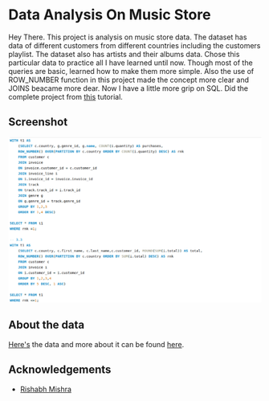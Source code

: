 
# Data Analysis On Music Store

Hey There. This project is analysis on music store data. The dataset has data of different customers from different countries including the customers playlist. The dataset also has artists and their albums data. Chose this particular data to practice all I have learned until now. Though most of the queries are basic, learned how to make them more simple. Also the use of ROW_NUMBER function in this project made the concept more clear and JOINS beacame more dear. Now I have a little more grip on SQL. Did the complete project from [this](https://www.youtube.com/watch?v=VFIuIjswMKM&list=WL&index=1) tutorial.

## Screenshot

![Query Screenshot](https://github.com/AkhilBodi/My_Projects/blob/main/SQL%20Projects/Data%20Analysis%20On%20Music%20Store/music_query_screenshot.png)


## About the data

[Here's](https://github.com/rishabhnmishra/SQL_Music_Store_Analysis/blob/main/music%20store%20data.zip) the data and more about it can be found [here](https://github.com/rishabhnmishra/SQL_Music_Store_Analysis).
## Acknowledgements

 - [Rishabh Mishra](https://www.youtube.com/@RishabhMishraOfficial)

